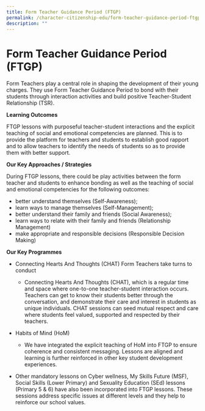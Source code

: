 ```yaml
---
title: Form Teacher Guidance Period (FTGP)
permalink: /character-citizenship-edu/form-teacher-guidance-period-ftgp
description: ""
---
```

# Form Teacher Guidance Period (FTGP)

Form Teachers play a central role in shaping the development of their young charges. They use Form Teacher Guidance Period to bond with their students through interaction activities and build positive Teacher-Student Relationship (TSR). 

**Learning Outcomes**

FTGP lessons with purposeful teacher-student interactions and the explicit teaching of social and emotional competencies are planned. This is to provide the platform for teachers and students to establish good rapport and to allow teachers to identify the needs of students so as to provide them with better support.

**Our Key Approaches / Strategies**

During FTGP lessons, there could be play activities between the form teacher and students to enhance bonding as well as the teaching of social and emotional competencies for the following outcomes: 
* better understand themselves (Self-Awareness);
* learn ways to manage themselves (Self-Management);
* better understand their family and friends (Social Awareness);
* learn ways to relate with their family and friends (Relationship Management)
* make appropriate and responsible decisions (Responsible Decision Making)

**Our Key Programmes**

* Connecting Hearts And Thoughts (CHAT)
Form Teachers take turns to conduct 
	* Connecting Hearts And Thoughts (CHAT), which is a regular time and space where one-to-one teacher-student interaction occurs. Teachers can get to know their students better through the conversation, and demonstrate their care and interest in students as unique individuals. CHAT sessions can seed mutual respect and care where students feel valued, supported and respected by their teachers. 

* Habits of Mind (HoM)
	* We have integrated the explicit teaching of HoM into FTGP to ensure coherence and consistent messaging. Lessons are aligned and learning is further reinforced in other key student development experiences.

* Other mandatory lessons on Cyber wellness, My Skills Future (MSF), Social Skills (Lower Primary) and Sexuality Education (SEd) lessons (Primary 5 & 6) have also been incorporated into FTGP lessons. These sessions address specific issues at different levels and they help to reinforce our school values.